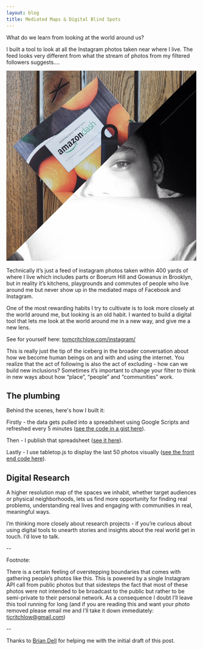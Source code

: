 ```yaml
---
layout: blog
title: Mediated Maps & Digital Blind Spots
---
```


What do we learn from looking at the world around us?

I built a tool to look at all the Instagram photos taken near where I live. The feed looks very different from what the stream of photos from my filtered followers suggests....

![Instagram images from the Boerum Hill / Gowanus area of Brooklyn, NY](/images/instagram.png)

Technically it’s just a feed of instagram photos taken within 400 yards of where I live which includes parts or Boerum Hill and Gowanus in Brooklyn, but in reality it’s kitchens, playgrounds and commutes of people who live around me but never show up in the mediated maps of Facebook and Instagram. 

One of the most rewarding habits I try to cultivate is to look more closely at the world around me, but looking is an old habit. I wanted to build a digital tool that lets me look at the world around me in a new way, and give me a new lens.  

See for yourself here: [tomcritchlow.com/instagram/](/instagram/)

This is really just the tip of the iceberg in the broader conversation about how we become human beings on and with and using the internet. You realize that the act of following is also the act of excluding - how can we build new inclusions? Sometimes it’s important to change your filter to think in new ways about how “place”, “people” and “communities” work.

## The plumbing

Behind the scenes, here's how I built it:

Firstly - the data gets pulled into a spreadsheet using Google Scripts and refreshed every 5 minutes ([see the code in a gist here](https://gist.github.com/tomcritchlow/cd369e300bb0a6f4ae2b)).

Then - I publish that spreadsheet ([see it here](https://docs.google.com/spreadsheets/d/1er8KB9DhFaAddMAGekPWlJddcAZQEFuDg58WOpUKI08/pubhtml?gid=0&single=true)).

Lastly - I use tabletop.js to display the last 50 photos visually ([see the front end code here](https://github.com/tomcritchlow/tomcritchlow.github.io/blob/master/instagram.html)).

## Digital Research

A higher resolution map of the spaces we inhabit, whether target audiences or physical neighborhoods, lets us find more opportunity for finding real problems, understanding real lives and engaging with communities in real, meaningful ways.

I’m thinking more closely about research projects - if you’re curious about using digital tools to unearth stories and insights about the real world get in touch. I’d love to talk.

--

Footnote:

There is a certain feeling of overstepping boundaries that comes with gathering people’s photos like this. This is powered by a single Instagram API call from public photos but that sidesteps the fact that most of these photos were not intended to be broadcast to the public but rather to be semi-private to their personal network. As a consequence I doubt I’ll leave this tool running for long (and if you are reading this and want your photo removed please email me and I’ll take it down immediately: tjcritchlow@gmail.com)

--

Thanks to [Brian Dell](http://briandell.info/) for helping me with the initial draft of this post.
